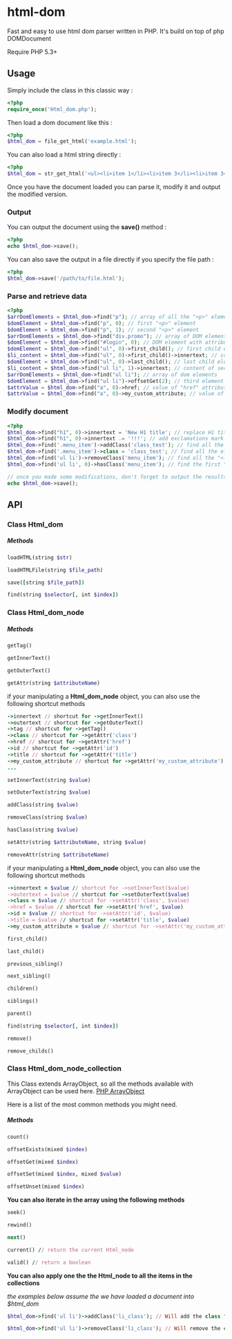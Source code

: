 # html-dom #

Fast and easy to use html dom parser written in PHP. It's build on top of php DOMDocument

Require PHP 5.3+


## Usage ##

Simply include the class in this classic way : 
```php
<?php
require_once('Html_dom.php');
```


Then load a dom document like this : 
```php
<?php
$html_dom = file_get_html('example.html');
```

You can also load a html string directly :
```php
<?php
$html_dom = str_get_html('<ul><li>item 1</li><li>item 3</li><li>item 3</li></ul>');
```

Once you have the document loaded you can parse it, modify it and output the modified version. 

### Output ###

You can output the document using the **save()** method : 
```php
<?php
echo $html_dom->save();
```

You can also save the output in a file directly if you specify the file path :
```php
<?php
$html_dom->save('/path/to/file.html');
```

### Parse and retrieve data ###

```php
<?php
$arrDomElements = $html_dom->find("p"); // array of all the "<p>" elements
$domElement = $html_dom->find("p", 0); // first "<p>" element
$domElement = $html_dom->find("p", 1); // second "<p>" element
$arrDomElements = $html_dom->find("div.promo"); // array of DOM element "<div>" with attribute class="promo"
$domElement = $html_dom->find("#login", 0); // DOM element with attribute id="login"
$domElement = $html_dom->find("ul", 0)->first_child(); // first child element under "<ul>" (sould be the first "<li>" element)
$li_content = $html_dom->find("ul", 0)->first_child()->innertext; // content of first "<li>" element
$domElement = $html_dom->find("ul", 0)->last_child(); // last child element under "<ul>" (sould be the last "<li>" element)
$li_content = $html_dom->find("ul li", 1)->innertext; // content of second "<li>" element
$arrDomElements = $html_dom->find("ul li"); // array of dom elements
$domElement = $html_dom->find("ul li")->offsetGet(2); // third element in the array
$attrValue = $html_dom->find("a", 0)->href; // value of "href" attribute
$attrValue = $html_dom->find("a", 0)->my_custom_attribute; // value of "my_custom_attribute" attribute (-> will work for any attribute)
```

### Modify document ###

```php
<?php
$html_dom->find("h1", 0)->innertext = 'New H1 title'; // replace H1 title
$html_dom->find("h1", 0)->innertext .= '!!!'; // add exclamations mark to H1 title
$html_dom->find('.menu_item')->addClass('class_test'); // find all the elements with class "menu_item" and add the class "class_test"
$html_dom->find('.menu_item')->class = 'class_test'; // find all the elements with class "menu_item" and replace the class by "class_test"
$html_dom->find('ul li')->removeClass('menu_item'); // find all the "<li>" elements under "<ul>" and remove the class "menu_item"
$html_dom->find('ul li', 0)->hasClass('menu_item'); // find the first "<li>" element under "<ul>" and verify if it has the class "menu_item" (return true or false)

// once you made some modifications, don't forget to output the results
echo $html_dom->save();
```

## API ##

### Class Html_dom ###

##### Methods #####

```ruby
loadHTML(string $str)
```

```ruby
loadHTMLFile(string $file_path)
```

```ruby
save([string $file_path])
```

```ruby
find(string $selector[, int $index])
```


### Class Html_dom_node ###

##### Methods #####

```ruby
getTag()
```

```ruby
getInnerText()
```

```ruby
getOuterText()
```

```ruby
getAttr(string $attributeName)
```

if your manipulating a **Html_dom_node** object, you can also use the following shortcut methods
```ruby
->innertext // shortcut for ->getInnerText()
->outertext // shortcut for ->getOuterText()
->tag // shortcut for ->getTag()
->class // shortcut for ->getAttr('class')
->href // shortcut for ->getAttr('href')
->id // shortcut for ->getAttr('id')
->title // shortcut for ->getAttr('title')
->my_custom_attribute // shortcut for ->getAttr('my_custom_attribute')
...
```

```ruby
setInnerText(string $value)
```

```ruby
setOuterText(string $value)
```

```ruby
addClass(string $value)
```

```ruby
removeClass(string $value)
```

```ruby
hasClass(string $value)
```

```ruby
setAttr(string $attributeName, string $value)
```

```ruby
removeAttr(string $attributeName)
```

if your manipulating a **Html_dom_node** object, you can also use the following shortcut methods
```ruby
->innertext = $value // shortcut for ->setInnerText($value)
->outertext = $value // shortcut for ->setOuterText($value)
->class = $value // shortcut for ->setAttr('class', $value)
->href = $value // shortcut for ->setAttr('href', $value)
->id = $value // shortcut for ->setAttr('id', $value)
->title = $value // shortcut for ->setAttr('title', $value)
->my_custom_attribute = $value // shortcut for ->setAttr('my_custom_attribute', $value)
```

```ruby
first_child()
```

```ruby
last_child()
```

```ruby
previous_sibling()
```

```ruby
next_sibling()
```

```ruby
children()
```

```ruby
siblings()
```

```ruby
parent()
```

```ruby
find(string $selector[, int $index])
```

```ruby
remove()
```

```ruby
remove_childs()
```


### Class Html_dom_node_collection ###

This Class extends ArrayObject, so all the methods available with ArrayObject can be used here.
[PHP ArrayObject](http://us3.php.net/manual/en/class.arrayobject.php)

Here is a list of the most common methods you might need.

##### Methods #####

```ruby
count()
```

```ruby
offsetExists(mixed $index)
```

```ruby
offsetGet(mixed $index)
```

```ruby
offsetSet(mixed $index, mixed $value)
```

```ruby
offsetUnset(mixed $index)
```

**You can also iterate in the array using the following methods**

```ruby
seek()
```

```ruby
rewind()
```

```ruby
next()
```

```ruby
current() // return the current Html_node
```

```ruby
valid() // return a boolean
```

**You can also apply one the the Html_node to all the items in the collections**

_the examples below assume the we have loaded a document into $html_dom_

```ruby
$html_dom->find('ul li')->addClass('li_class'); // Will add the class "li_class" to all the "<li>" items
```

```ruby
$html_dom->find('ul li')->removeClass('li_class'); // Will remove the class "li_class" to all the "<li>" items
```

